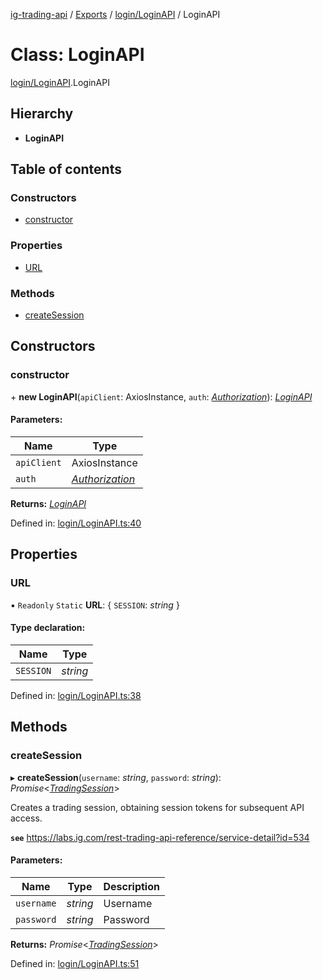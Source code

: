 [ig-trading-api](../README.md) / [Exports](../modules.md) / [login/LoginAPI](../modules/login_loginapi.md) / LoginAPI

# Class: LoginAPI

[login/LoginAPI](../modules/login_loginapi.md).LoginAPI

## Hierarchy

- **LoginAPI**

## Table of contents

### Constructors

- [constructor](login_loginapi.loginapi.md#constructor)

### Properties

- [URL](login_loginapi.loginapi.md#url)

### Methods

- [createSession](login_loginapi.loginapi.md#createsession)

## Constructors

### constructor

\+ **new LoginAPI**(`apiClient`: AxiosInstance, `auth`: [_Authorization_](../interfaces/client_restclient.authorization.md)): [_LoginAPI_](login_loginapi.loginapi.md)

#### Parameters:

| Name        | Type                                                                |
| ----------- | ------------------------------------------------------------------- |
| `apiClient` | AxiosInstance                                                       |
| `auth`      | [_Authorization_](../interfaces/client_restclient.authorization.md) |

**Returns:** [_LoginAPI_](login_loginapi.loginapi.md)

Defined in: [login/LoginAPI.ts:40](https://github.com/bennycode/ig-trading-api/blob/b3c6a4e/src/login/LoginAPI.ts#L40)

## Properties

### URL

▪ `Readonly` `Static` **URL**: { `SESSION`: _string_ }

#### Type declaration:

| Name      | Type     |
| --------- | -------- |
| `SESSION` | _string_ |

Defined in: [login/LoginAPI.ts:38](https://github.com/bennycode/ig-trading-api/blob/b3c6a4e/src/login/LoginAPI.ts#L38)

## Methods

### createSession

▸ **createSession**(`username`: _string_, `password`: _string_): _Promise_<[_TradingSession_](../interfaces/login_loginapi.tradingsession.md)\>

Creates a trading session, obtaining session tokens for subsequent API access.

**`see`** https://labs.ig.com/rest-trading-api-reference/service-detail?id=534

#### Parameters:

| Name       | Type     | Description |
| ---------- | -------- | ----------- |
| `username` | _string_ | Username    |
| `password` | _string_ | Password    |

**Returns:** _Promise_<[_TradingSession_](../interfaces/login_loginapi.tradingsession.md)\>

Defined in: [login/LoginAPI.ts:51](https://github.com/bennycode/ig-trading-api/blob/b3c6a4e/src/login/LoginAPI.ts#L51)
